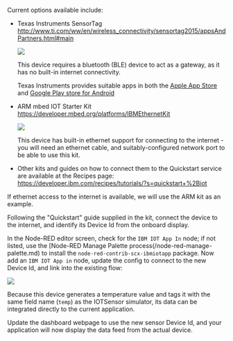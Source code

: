 
Current options available include:

-	Texas Instruments SensorTag
	http://www.ti.com/ww/en/wireless_connectivity/sensortag2015/appsAndPartners.html#main
	
	![](/media/93774f020b17d40f4abb647dc81b5e8c.png)
	
	This device requires a bluetooth (BLE) device to act as a gateway, as it has no built-in internet connectivity.
	
	Texas Instruments provides suitable apps in both the 
	[Apple App Store](https://itunes.apple.com/gb/app/ti-sensortag/id552918064?mt=8) and 
	[Google Play store for Android](https://play.google.com/store/apps/details?id=com.ti.ble.sensortag&hl=en_GB)

-	ARM mbed IOT Starter Kit
	https://developer.mbed.org/platforms/IBMEthernetKit
	
	![](/media/ed797e7eb4b1673cea96a84c07334d56.png)
	
	This device has built-in ethernet support for connecting to the internet - you will need an ethernet cable,
	and suitably-configured network port to be able to use this kit.
  
-	Other kits and guides on how to connect them to the Quickstart service are
	available at the Recipes page:
	https://developer.ibm.com/recipes/tutorials/?s=quickstart+%2Biot

If ethernet access to the internet is available, we will use the ARM kit as an example.

Following the "Quickstart" guide supplied in the kit, connect the device to the 
internet, and identify its Device Id from the onboard display.

In the Node-RED editor screen, check for the `IBM IOT App In` node; if not listed, use the [Node-RED Manage Palette process(/node-red-manage-palette.md) to install the `node-red-contrib-scx-ibmiotapp` package. Now add an `IBM IOT App in` node, update the 
config to connect to the new Device Id, and link into the existing flow:

![](/media/65f108b661c7567007308b122bd32d9e.png)

Because this device generates a temperature value and tags it with the same 
field name (`temp`) as the IOTSensor simulator, its data can be integrated
 directly to the current application.

Update the dashboard webpage to use the new sensor Device Id, and your application
 will now display the data feed from the actual device.
